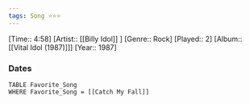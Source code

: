 ```yaml
---
tags: Song ⭐⭐⭐ 
---
```

[Time:: 4:58]
[Artist:: [[Billy Idol]] ]
[Genre:: Rock]
[Played:: 2]
[Album:: [[Vital Idol (1987)]]]
[Year:: 1987]
### Dates
````dataview
TABLE Favorite_Song
WHERE Favorite_Song = [[Catch My Fall]]
````